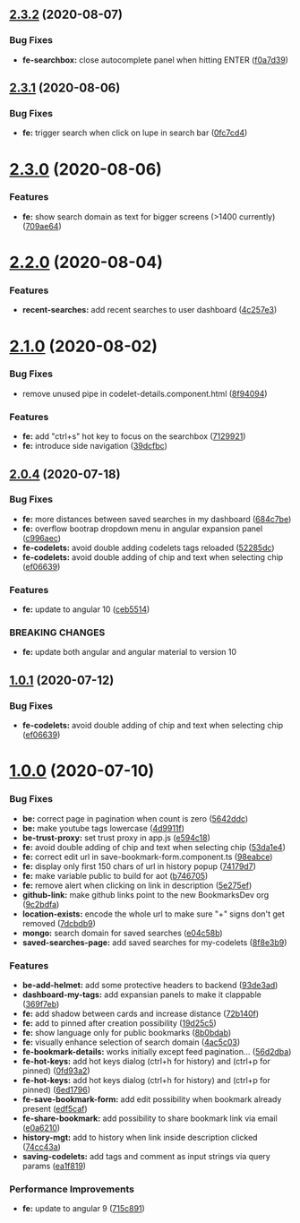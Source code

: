 ## [2.3.2](https://github.com/BookmarksDev/bookmarks.dev/compare/2.3.1...2.3.2) (2020-08-07)


### Bug Fixes

* **fe-searchbox:** close autocomplete panel when hitting ENTER ([f0a7d39](https://github.com/BookmarksDev/bookmarks.dev/commit/f0a7d3944c3eb312e9ff53501c90994caf74ab58))



## [2.3.1](https://github.com/BookmarksDev/bookmarks.dev/compare/2.3.0...2.3.1) (2020-08-06)


### Bug Fixes

* **fe:** trigger search when click on lupe in search bar ([0fc7cd4](https://github.com/BookmarksDev/bookmarks.dev/commit/0fc7cd45c9d1496042d2ced7866b00e4622192f5))



# [2.3.0](https://github.com/BookmarksDev/bookmarks.dev/compare/2.2.0...2.3.0) (2020-08-06)


### Features

* **fe:** show search domain as text for bigger screens (>1400 currently) ([709ae64](https://github.com/BookmarksDev/bookmarks.dev/commit/709ae64942269dad74a402030bde7a97e0fac16a))



# [2.2.0](https://github.com/BookmarksDev/bookmarks.dev/compare/2.1.0...2.2.0) (2020-08-04)


### Features

* **recent-searches:** add recent searches to user dashboard ([4c257e3](https://github.com/BookmarksDev/bookmarks.dev/commit/4c257e3ac2163c32445a07dd82ba7c48a41249f0))



# [2.1.0](https://github.com/BookmarksDev/bookmarks.dev/compare/2.0.4...2.1.0) (2020-08-02)


### Bug Fixes

* remove unused pipe in codelet-details.component.html ([8f94094](https://github.com/BookmarksDev/bookmarks.dev/commit/8f9409432829d2cc4a53544766714ff359fc3304))


### Features

* **fe:** add "ctrl+s" hot key to focus on the searchbox ([7129921](https://github.com/BookmarksDev/bookmarks.dev/commit/712992148ef378514f2255bffe7d6dc50d107c84))
* **fe:** introduce side navigation ([39dcfbc](https://github.com/BookmarksDev/bookmarks.dev/commit/39dcfbcd6a6cfbf01b4c358ce824b8bf12fadba4))



## [2.0.4](https://github.com/BookmarksDev/bookmarks.dev/compare/1.0.0...2.0.4) (2020-07-18)


### Bug Fixes

* **fe:** more distances between saved searches in my dashboard ([684c7be](https://github.com/BookmarksDev/bookmarks.dev/commit/684c7be9963a3aeefd5de7a05ce143436d959553))
* **fe:** overflow bootrap dropdown menu in angular expansion panel ([c996aec](https://github.com/BookmarksDev/bookmarks.dev/commit/c996aec0d3377ebabfc17ded70bbbeecc781e350))
* **fe-codelets:** avoid double adding codelets tags reloaded ([52285dc](https://github.com/BookmarksDev/bookmarks.dev/commit/52285dcdae3305729890b8cacf2b4fe70fc5efce))
* **fe-codelets:** avoid double adding of chip and text when selecting chip ([ef06639](https://github.com/BookmarksDev/bookmarks.dev/commit/ef06639cb97d4f1a300d46fd53fdd13f2247ed48))


### Features

* **fe:** update to angular 10 ([ceb5514](https://github.com/BookmarksDev/bookmarks.dev/commit/ceb5514fd84c27c28b0930cdd8bd678f3685595f))


### BREAKING CHANGES

* **fe:** update both angular and angular material to version 10



## [1.0.1](https://github.com/BookmarksDev/bookmarks.dev/compare/1.0.0...1.0.1) (2020-07-12)


### Bug Fixes

* **fe-codelets:** avoid double adding of chip and text when selecting chip ([ef06639](https://github.com/BookmarksDev/bookmarks.dev/commit/ef06639cb97d4f1a300d46fd53fdd13f2247ed48))



# [1.0.0](https://github.com/BookmarksDev/bookmarks.dev/compare/13.0.0...1.0.0) (2020-07-10)


### Bug Fixes

* **be:** correct page in pagination when count is zero ([5642ddc](https://github.com/BookmarksDev/bookmarks.dev/commit/5642ddc27a3aafd55657f4eadb59b07da6a948af))
* **be:** make youtube tags lowercase ([4d9911f](https://github.com/BookmarksDev/bookmarks.dev/commit/4d9911f8667d6c807ee65122e463825a4a1ef6d8))
* **be-trust-proxy:** set trust proxy in app.js ([e594c18](https://github.com/BookmarksDev/bookmarks.dev/commit/e594c18c2e9f255034097504dd775dd88f66b87d))
* **fe:** avoid double adding of chip and text when selecting chip ([53da1e4](https://github.com/BookmarksDev/bookmarks.dev/commit/53da1e4368574726202d4e76f729c99ff7a39b30))
* **fe:** correct edit url in save-bookmark-form.component.ts ([98eabce](https://github.com/BookmarksDev/bookmarks.dev/commit/98eabce450ae972bcfd29a116558442e445bff4a))
* **fe:** display only first 150 chars of url in history popup ([74179d7](https://github.com/BookmarksDev/bookmarks.dev/commit/74179d7bad1b32141072ffbd4591e1174937a3d1))
* **fe:** make variable public to build for aot ([b746705](https://github.com/BookmarksDev/bookmarks.dev/commit/b746705f45267e1f279b8355750e6ed334534b6c))
* **fe:** remove alert when clicking on link in description ([5e275ef](https://github.com/BookmarksDev/bookmarks.dev/commit/5e275efefbe3ffd5fb22350b47df531f4c321b3f))
* **github-link:** make github links point to the new BookmarksDev org ([9c2bdfa](https://github.com/BookmarksDev/bookmarks.dev/commit/9c2bdfa98f2018a2ecc30023293c0da41955f1d6))
* **location-exists:** encode the whole url to make sure "+" signs don't get removed ([7dcbdb9](https://github.com/BookmarksDev/bookmarks.dev/commit/7dcbdb99001379666b5fd0fdb0020af23c60141d))
* **mongo:** search domain for saved searches ([e04c58b](https://github.com/BookmarksDev/bookmarks.dev/commit/e04c58b5ef63ad9d00b459914331a082f6454f77))
* **saved-searches-page:** add saved searches for my-codelets ([8f8e3b9](https://github.com/BookmarksDev/bookmarks.dev/commit/8f8e3b9cae9ccdaf00327eb5535132e188d4cd0b))


### Features

* **be-add-helmet:** add some protective headers to backend ([93de3ad](https://github.com/BookmarksDev/bookmarks.dev/commit/93de3ad34b4d28d2269e9d2c6d7a51207afd03a8))
* **dashboard-my-tags:** add expansian panels to make it clappable ([369f7eb](https://github.com/BookmarksDev/bookmarks.dev/commit/369f7eb2ee5a4301337b1d38a0d91adec535f61e))
* **fe:** add shadow between cards and increase distance ([72b140f](https://github.com/BookmarksDev/bookmarks.dev/commit/72b140f867ebacc9d8d2d49920d3f56820a92e20))
* **fe:** add to pinned after creation possibility ([19d25c5](https://github.com/BookmarksDev/bookmarks.dev/commit/19d25c5fb9971af732d3231f651c6ad6b8540a8e))
* **fe:** show language only for public bookmarks ([8b0bdab](https://github.com/BookmarksDev/bookmarks.dev/commit/8b0bdab547baf61c59697a440b8590a2da98a7ac))
* **fe:** visually enhance selection of search domain ([4ac5c03](https://github.com/BookmarksDev/bookmarks.dev/commit/4ac5c03a5d368be973486f2a4360b4e113e9a36c))
* **fe-bookmark-details:** works initially except feed pagination... ([56d2dba](https://github.com/BookmarksDev/bookmarks.dev/commit/56d2dbadf76aba34bb3ee592c360ef0ae9090a08))
* **fe-hot-keys:** add hot keys dialog (ctrl+h for history) and (ctrl+p for pinned) ([0fd93a2](https://github.com/BookmarksDev/bookmarks.dev/commit/0fd93a24344fbbbe526e803854d2336bb554912b))
* **fe-hot-keys:** add hot keys dialog (ctrl+h for history) and (ctrl+p for pinned) ([6ed1796](https://github.com/BookmarksDev/bookmarks.dev/commit/6ed1796c07cebd535c09460371a393f41026c72d))
* **fe-save-bookmark-form:** add edit possibility when bookmark already present ([edf5caf](https://github.com/BookmarksDev/bookmarks.dev/commit/edf5cafdea101a842a1c8d309e119a7163c84003))
* **fe-share-bookmark:** add possibility to share bookmark link via email ([e0a6210](https://github.com/BookmarksDev/bookmarks.dev/commit/e0a6210b71126a9fecc38933807dcb23001cb4a2))
* **history-mgt:** add to history when link inside description clicked ([74cc43a](https://github.com/BookmarksDev/bookmarks.dev/commit/74cc43a6dc0b22ca7f2272b9ab5c663b841fa8e5))
* **saving-codelets:** add tags and comment as input strings via query params ([ea1f819](https://github.com/BookmarksDev/bookmarks.dev/commit/ea1f819429e0e0b44965a528de93843863850e90))


### Performance Improvements

* **fe:** update to angular 9 ([715c891](https://github.com/BookmarksDev/bookmarks.dev/commit/715c8910a3b13faa21f3eba7ea79febf642d69d6))




